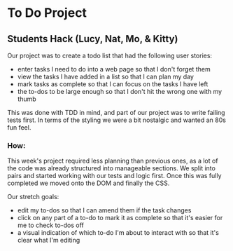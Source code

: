 # To Do Project
## Students Hack (Lucy, Nat, Mo, & Kitty)

Our project was to create a todo list that had the following user stories:

* enter tasks I need to do into a web page so that I don't forget them
* view the tasks I have added in a list so that I can plan my day
* mark tasks as complete so that I can focus on the tasks I have left
* the to-dos to be large enough so that I don't hit the wrong one with my thumb

This was done with TDD in mind, and part of our project was to write failing tests first. In terms of the styling we were a bit nostalgic and wanted an 80s fun feel. 

### How:

This week's project required less planning than previous ones, as a lot of the code was already structured into manageable sections. We split into pairs and started working with our tests and logic first. Once this was fully completed we moved onto the DOM and finally the CSS. 


Our stretch goals:

* edit my to-dos so that I can amend them if the task changes
* click on any part of a to-do to mark it as complete so that it's easier for me to check to-dos off
* a visual indication of which to-do I'm about to interact with so that it's clear what I'm editing
